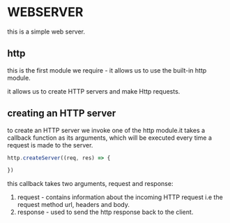 # WEBSERVER

this is a simple web server.

## http

this is the first module we require - it allows us to use the built-in http module.

it allows us to create HTTP servers and make Http requests.

## creating an HTTP server

to create an HTTP server we invoke one of the http module.it takes a callback function as its arguments, which will be executed every time a request is made to the server.

```javascript
http.createServer((req, res) => {

})

```

this callback takes two arguments, request and response:

1. request - contains information about the incoming HTTP request i.e the request method url, headers and body.
2. response - used to send the http response back to the client.
